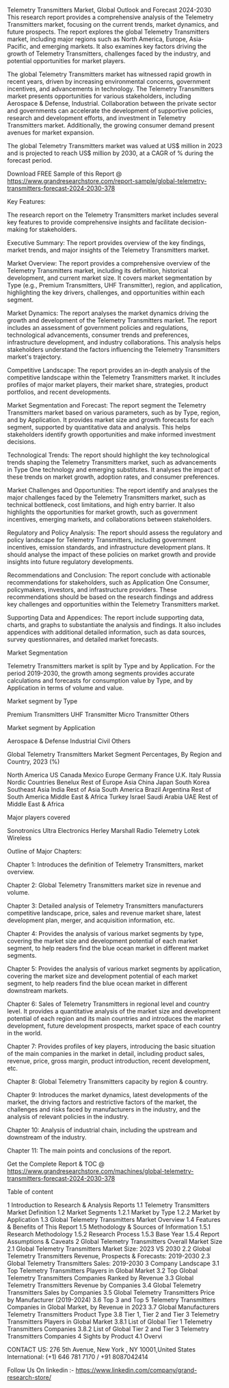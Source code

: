 Telemetry Transmitters Market, Global Outlook and Forecast 2024-2030
This research report provides a comprehensive analysis of the Telemetry Transmitters market, focusing on the current trends, market dynamics, and future prospects. The report explores the global Telemetry Transmitters market, including major regions such as North America, Europe, Asia-Pacific, and emerging markets. It also examines key factors driving the growth of Telemetry Transmitters, challenges faced by the industry, and potential opportunities for market players.

The global Telemetry Transmitters market has witnessed rapid growth in recent years, driven by increasing environmental concerns, government incentives, and advancements in technology. The Telemetry Transmitters market presents opportunities for various stakeholders, including Aerospace & Defense, Industrial. Collaboration between the private sector and governments can accelerate the development of supportive policies, research and development efforts, and investment in Telemetry Transmitters market. Additionally, the growing consumer demand present avenues for market expansion.

The global Telemetry Transmitters market was valued at US$ million in 2023 and is projected to reach US$ million by 2030, at a CAGR of % during the forecast period.

Download FREE Sample of this Report @ https://www.grandresearchstore.com/report-sample/global-telemetry-transmitters-forecast-2024-2030-378


Key Features:

The research report on the Telemetry Transmitters market includes several key features to provide comprehensive insights and facilitate decision-making for stakeholders.

Executive Summary: The report provides overview of the key findings, market trends, and major insights of the Telemetry Transmitters market.

Market Overview: The report provides a comprehensive overview of the Telemetry Transmitters market, including its definition, historical development, and current market size. It covers market segmentation by Type (e.g., Premium Transmitters, UHF Transmitter), region, and application, highlighting the key drivers, challenges, and opportunities within each segment.

Market Dynamics: The report analyses the market dynamics driving the growth and development of the Telemetry Transmitters market. The report includes an assessment of government policies and regulations, technological advancements, consumer trends and preferences, infrastructure development, and industry collaborations. This analysis helps stakeholders understand the factors influencing the Telemetry Transmitters market's trajectory.

Competitive Landscape: The report provides an in-depth analysis of the competitive landscape within the Telemetry Transmitters market. It includes profiles of major market players, their market share, strategies, product portfolios, and recent developments.

Market Segmentation and Forecast: The report segment the Telemetry Transmitters market based on various parameters, such as by Type, region, and by Application. It provides market size and growth forecasts for each segment, supported by quantitative data and analysis. This helps stakeholders identify growth opportunities and make informed investment decisions.

Technological Trends: The report should highlight the key technological trends shaping the Telemetry Transmitters market, such as advancements in Type One technology and emerging substitutes. It analyses the impact of these trends on market growth, adoption rates, and consumer preferences.

Market Challenges and Opportunities: The report identify and analyses the major challenges faced by the Telemetry Transmitters market, such as technical bottleneck, cost limitations, and high entry barrier. It also highlights the opportunities for market growth, such as government incentives, emerging markets, and collaborations between stakeholders.

Regulatory and Policy Analysis: The report should assess the regulatory and policy landscape for Telemetry Transmitters, including government incentives, emission standards, and infrastructure development plans. It should analyse the impact of these policies on market growth and provide insights into future regulatory developments.

Recommendations and Conclusion: The report conclude with actionable recommendations for stakeholders, such as Application One Consumer, policymakers, investors, and infrastructure providers. These recommendations should be based on the research findings and address key challenges and opportunities within the Telemetry Transmitters market.

Supporting Data and Appendices: The report include supporting data, charts, and graphs to substantiate the analysis and findings. It also includes appendices with additional detailed information, such as data sources, survey questionnaires, and detailed market forecasts.

Market Segmentation

Telemetry Transmitters market is split by Type and by Application. For the period 2019-2030, the growth among segments provides accurate calculations and forecasts for consumption value by Type, and by Application in terms of volume and value.



Market segment by Type



Premium Transmitters
UHF Transmitter
Micro Transmitter
Others


Market segment by Application



Aerospace & Defense
Industrial
Civil
Others


Global Telemetry Transmitters Market Segment Percentages, By Region and Country, 2023 (%)



North America
US
Canada
Mexico
Europe
Germany
France
U.K.
Italy
Russia
Nordic Countries
Benelux
Rest of Europe
Asia
China
Japan
South Korea
Southeast Asia
India
Rest of Asia
South America
Brazil
Argentina
Rest of South America
Middle East & Africa
Turkey
Israel
Saudi Arabia
UAE
Rest of Middle East & Africa


Major players covered



Sonotronics
Ultra Electronics Herley
Marshall Radio Telemetry
Lotek Wireless


Outline of Major Chapters:

Chapter 1: Introduces the definition of Telemetry Transmitters, market overview.

Chapter 2: Global Telemetry Transmitters market size in revenue and volume.

Chapter 3: Detailed analysis of Telemetry Transmitters manufacturers competitive landscape, price, sales and revenue market share, latest development plan, merger, and acquisition information, etc.

Chapter 4: Provides the analysis of various market segments by type, covering the market size and development potential of each market segment, to help readers find the blue ocean market in different market segments.

Chapter 5: Provides the analysis of various market segments by application, covering the market size and development potential of each market segment, to help readers find the blue ocean market in different downstream markets.

Chapter 6: Sales of Telemetry Transmitters in regional level and country level. It provides a quantitative analysis of the market size and development potential of each region and its main countries and introduces the market development, future development prospects, market space of each country in the world.

Chapter 7: Provides profiles of key players, introducing the basic situation of the main companies in the market in detail, including product sales, revenue, price, gross margin, product introduction, recent development, etc.

Chapter 8: Global Telemetry Transmitters capacity by region & country.

Chapter 9: Introduces the market dynamics, latest developments of the market, the driving factors and restrictive factors of the market, the challenges and risks faced by manufacturers in the industry, and the analysis of relevant policies in the industry.

Chapter 10: Analysis of industrial chain, including the upstream and downstream of the industry.

Chapter 11: The main points and conclusions of the report.

Get the Complete Report & TOC @ https://www.grandresearchstore.com/machines/global-telemetry-transmitters-forecast-2024-2030-378

Table of content

1 Introduction to Research & Analysis Reports
1.1 Telemetry Transmitters Market Definition
1.2 Market Segments
1.2.1 Market by Type
1.2.2 Market by Application
1.3 Global Telemetry Transmitters Market Overview
1.4 Features & Benefits of This Report
1.5 Methodology & Sources of Information
1.5.1 Research Methodology
1.5.2 Research Process
1.5.3 Base Year
1.5.4 Report Assumptions & Caveats
2 Global Telemetry Transmitters Overall Market Size
2.1 Global Telemetry Transmitters Market Size: 2023 VS 2030
2.2 Global Telemetry Transmitters Revenue, Prospects & Forecasts: 2019-2030
2.3 Global Telemetry Transmitters Sales: 2019-2030
3 Company Landscape
3.1 Top Telemetry Transmitters Players in Global Market
3.2 Top Global Telemetry Transmitters Companies Ranked by Revenue
3.3 Global Telemetry Transmitters Revenue by Companies
3.4 Global Telemetry Transmitters Sales by Companies
3.5 Global Telemetry Transmitters Price by Manufacturer (2019-2024)
3.6 Top 3 and Top 5 Telemetry Transmitters Companies in Global Market, by Revenue in 2023
3.7 Global Manufacturers Telemetry Transmitters Product Type
3.8 Tier 1, Tier 2 and Tier 3 Telemetry Transmitters Players in Global Market
3.8.1 List of Global Tier 1 Telemetry Transmitters Companies
3.8.2 List of Global Tier 2 and Tier 3 Telemetry Transmitters Companies
4 Sights by Product
4.1 Overvi

CONTACT US:
276 5th Avenue, New York , NY 10001,United States
International: (+1) 646 781 7170 / +91 8087042414

Follow Us On linkedin :- https://www.linkedin.com/company/grand-research-store/
